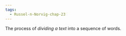 ```yaml
---
tags:
  - Russel-n-Norvig-chap-23
---
```

The process of *dividing a text* into a sequence of words.